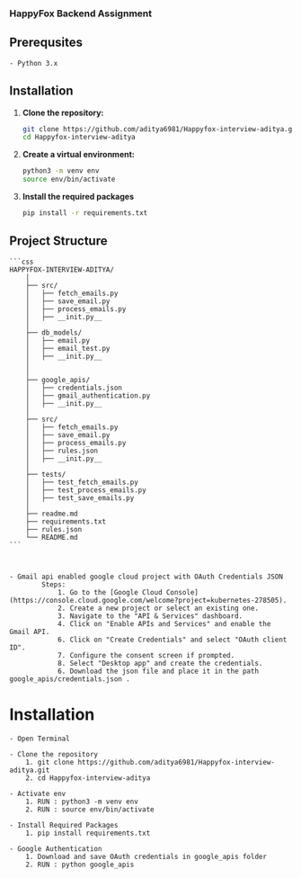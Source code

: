 ### HappyFox Backend Assignment


## Prerequsites
    - Python 3.x

## Installation

1. **Clone the repository:**

    ```bash
    git clone https://github.com/aditya6981/Happyfox-interview-aditya.git
    cd Happyfox-interview-aditya
    ```

2. **Create a virtual environment:**

    ```bash
    python3 -m venv env
    source env/bin/activate
    ```

3. **Install the required packages**

    ```bash
    pip install -r requirements.txt
    ```


## Project Structure 

    ```css
    HAPPYFOX-INTERVIEW-ADITYA/
        │
        ├── src/
        │   ├── fetch_emails.py
        │   ├── save_email.py
        │   ├── process_emails.py
        │   ├── __init.py__
        │  
        ├── db_models/
        │   ├── email.py
        │   ├── email_test.py
        │   ├── __init.py__
        │
        │
        ├── google_apis/
        │   ├── credentials.json
        │   ├── gmail_authentication.py
        │   ├── __init.py__
        │
        ├── src/
        │   ├── fetch_emails.py
        │   ├── save_email.py
        │   ├── process_emails.py
        │   ├── rules.json       
        │   ├── __init.py__
        │
        ├── tests/
        │   ├── test_fetch_emails.py
        │   ├── test_process_emails.py
        │   ├── test_save_emails.py
        │
        ├── readme.md
        ├── requirements.txt
        ├── rules.json
        └── README.md
    ```



    - Gmail api enabled google cloud project with OAuth Credentials JSON
            Steps: 
                1. Go to the [Google Cloud Console](https://console.cloud.google.com/welcome?project=kubernetes-278505).
                2. Create a new project or select an existing one.
                3. Navigate to the "API & Services" dashboard.
                4. Click on "Enable APIs and Services" and enable the Gmail API.
                6. Click on "Create Credentials" and select "OAuth client ID".
                7. Configure the consent screen if prompted.
                8. Select "Desktop app" and create the credentials.
                6. Download the json file and place it in the path google_apis/credentials.json .

# Installation

    - Open Terminal

    - Clone the repository
        1. git clone https://github.com/aditya6981/Happyfox-interview-aditya.git
        2. cd Happyfox-interview-aditya

    - Activate env
        1. RUN : python3 -m venv env
        2. RUN : source env/bin/activate

    - Install Required Packages
        1. pip install requirements.txt

    - Google Authentication
        1. Download and save OAuth credentials in google_apis folder
        2. RUN : python google_apis

    
